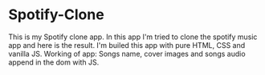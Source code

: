 # Spotify-Clone
This is my Spotify clone app. In this app I'm tried to clone the spotify music app and here is the result. I'm builed this app with pure HTML, CSS and vanilla JS. 
Working of app: Songs name, cover images and songs audio append in the dom with JS. 
